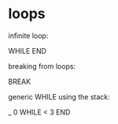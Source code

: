 # loops

infinite loop:

WHILE
END

breaking from loops:

BREAK

generic WHILE using the stack:

_ 0
WHILE < 3
END
